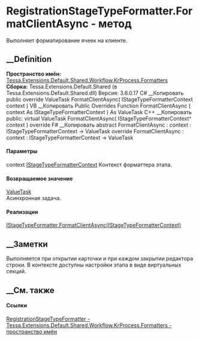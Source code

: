 # RegistrationStageTypeFormatter.FormatClientAsync - метод
Выполняет форматирование ячеек на клиенте.
## __Definition
 **Пространство имён:**
[Tessa.Extensions.Default.Shared.Workflow.KrProcess.Formatters](N_Tessa_Extensions_Default_Shared_Workflow_KrProcess_Formatters.htm)  
 **Сборка:** Tessa.Extensions.Default.Shared (в
Tessa.Extensions.Default.Shared.dll) Версия: 3.6.0.17
C# __Копировать
     public override ValueTask FormatClientAsync(
    	IStageTypeFormatterContext context
    )
VB __Копировать
     Public Overrides Function FormatClientAsync ( 
    	context As IStageTypeFormatterContext
    ) As ValueTask
C++ __Копировать
     public:
    virtual ValueTask FormatClientAsync(
    	IStageTypeFormatterContext^ context
    ) override
F# __Копировать
     abstract FormatClientAsync : 
            context : IStageTypeFormatterContext -> ValueTask 
    override FormatClientAsync : 
            context : IStageTypeFormatterContext -> ValueTask 
#### Параметры
context
[IStageTypeFormatterContext](T_Tessa_Extensions_Default_Shared_Workflow_KrProcess_Formatters_IStageTypeFormatterContext.htm)
    Контекст форматтера этапа.
#### Возвращаемое значение
[ValueTask](https://learn.microsoft.com/dotnet/api/system.threading.tasks.valuetask)  
Асинхронная задача.
#### Реализации
[IStageTypeFormatter.FormatClientAsync(IStageTypeFormatterContext)](M_Tessa_Extensions_Default_Shared_Workflow_KrProcess_Formatters_IStageTypeFormatter_FormatClientAsync.htm)  
##  __Заметки
Выполняется при открытии карточки и при каждом закрытии редактора строки. В
контексте доступны настройки этапа в виде виртуальных секций.
##  __См. также
#### Ссылки
[RegistrationStageTypeFormatter -
](T_Tessa_Extensions_Default_Shared_Workflow_KrProcess_Formatters_RegistrationStageTypeFormatter.htm)
[Tessa.Extensions.Default.Shared.Workflow.KrProcess.Formatters - пространство
имён](N_Tessa_Extensions_Default_Shared_Workflow_KrProcess_Formatters.htm)
